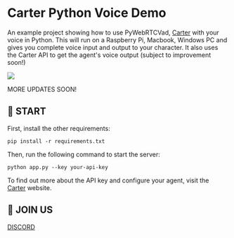 # Carter Python Voice Demo

An example project showing how to use PyWebRTCVad, [Carter](https://www.carterlabs.ai) with your voice in Python. This will run on a Raspberry Pi, Macbook, Windows PC and gives you complete voice input and output to your character. It also uses the Carter API to get the agent's voice output (subject to improvement soon!)

![](https://i.giphy.com/media/26DNc9KWmxRd8nkUU/giphy.webp)

MORE UPDATES SOON!

## 🚀 START

First, install the other requirements:

`pip install -r requirements.txt`

Then, run the following command to start the server:

`python app.py --key your-api-key`

To find out more about the API key and configure your agent, visit the [Carter](https://www.carterlabs.ai/) website.

## 🤝 JOIN US 
[DISCORD](https://discord.gg/EBfr3vHd8M)
